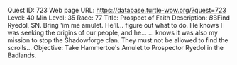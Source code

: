Quest ID: 723
Web page URL: https://database.turtle-wow.org/?quest=723
Level: 40
Min Level: 35
Race: 77
Title: Prospect of Faith
Description: <Hammertoe holds his wounds and takes a moment to regain his composure before speaking again.>$B$BFind Ryedol, $N. Bring 'im me amulet. <cough cough> He'll... <cough> figure out what to do. He knows I was seeking the origins of our people, and he... <cough>... knows it was also my mission to stop the Shadowforge clan. They must not be allowed to find the scrolls... <cough>
Objective: Take Hammertoe's Amulet to Prospector Ryedol in the Badlands.
